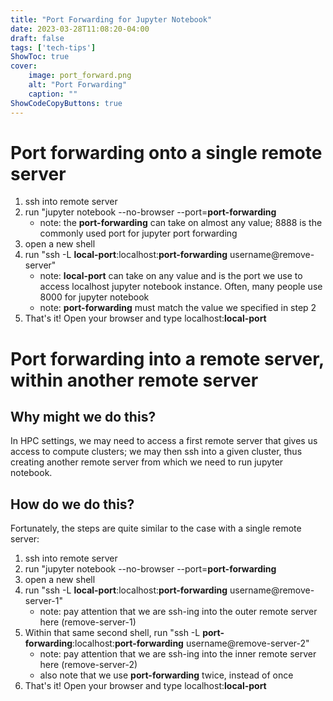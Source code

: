```yaml
---
title: "Port Forwarding for Jupyter Notebook"
date: 2023-03-28T11:08:20-04:00
draft: false
tags: ['tech-tips']
ShowToc: true
cover:
    image: port_forward.png
    alt: "Port Forwarding"
    caption: ""
ShowCodeCopyButtons: true
---
```


# Port forwarding onto a single remote server

1. ssh into remote server
2. run "jupyter notebook --no-browser --port=**port-forwarding**
    - note: the **port-forwarding**  can take on almost any value; 8888 is the commonly used port for jupyter port forwarding
3. open a new shell
4. run "ssh -L **local-port**:localhost:**port-forwarding** username@remove-server"
    - note: **local-port** can take on any value and is the port we use to access localhost jupyter notebook instance. Often, many people use 8000 for jupyter notebook
    - note: **port-forwarding** must match the value we specified in step 2
5. That's it! Open your browser and type localhost:**local-port**

# Port forwarding into a remote server, within another remote server

## Why might we do this?

In HPC settings, we may need to access a first remote server that gives us access to compute clusters; we may then ssh into a given cluster, thus creating another remote server from which we need to run jupyter notebook. 

## How do we do this?

Fortunately, the steps are quite similar to the case with a single remote server:

1. ssh into remote server
2. run "jupyter notebook --no-browser --port=**port-forwarding**
3. open a new shell
4. run "ssh -L **local-port**:localhost:**port-forwarding** username@remove-server-1"
    - note: pay attention that we are ssh-ing into the outer remote server here (remove-server-1)
5. Within that same second shell, run "ssh -L **port-forwarding**:localhost:**port-forwarding** username@remove-server-2"
    - note: pay attention that we are ssh-ing into the inner remote server here (remove-server-2)
    - also note that we use **port-forwarding** twice, instead of once
6. That's it! Open your browser and type localhost:**local-port**
